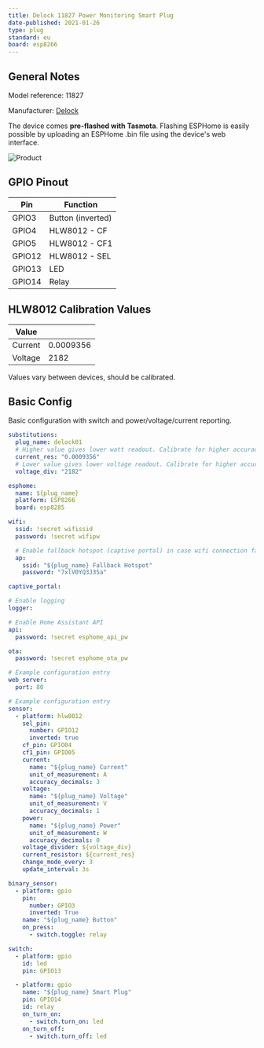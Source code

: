 ```yaml
---
title: Delock 11827 Power Monitoring Smart Plug
date-published: 2021-01-26
type: plug
standard: eu
board: esp8266
---
```


## General Notes

Model reference: 11827

Manufacturer: [Delock](https://www.delock.de/produkte/G_11827/merkmale.html)

The device comes **pre-flashed with Tasmota**.
Flashing ESPHome is easily possible by uploading an ESPHome .bin file using the device's web interface.

![Product](./Delock-11827-Power-Monitoring-Smart-Plug-Box.jpg "Product Image Box")

## GPIO Pinout

| Pin    | Function          |
| ------ | ----------------- |
| GPIO3  | Button (inverted) |
| GPIO4  | HLW8012 - CF      |
| GPIO5  | HLW8012 - CF1     |
| GPIO12 | HLW8012 - SEL     |
| GPIO13 | LED               |
| GPIO14 | Relay             |

## HLW8012 Calibration Values

| Value   |           |
| ------- | --------- |
| Current | 0.0009356 |
| Voltage | 2182      |

Values vary between devices, should be calibrated.

## Basic Config

Basic configuration with switch and power/voltage/current reporting.

```yaml
substitutions:
  plug_name: delock01
  # Higher value gives lower watt readout. Calibrate for higher accuracy.
  current_res: "0.0009356"
  # Lower value gives lower voltage readout. Calibrate for higher accuracy.
  voltage_div: "2182"

esphome:
  name: ${plug_name}
  platform: ESP8266
  board: esp8285

wifi:
  ssid: !secret wifissid
  password: !secret wifipw

  # Enable fallback hotspot (captive portal) in case wifi connection fails
  ap:
    ssid: "${plug_name} Fallback Hotspot"
    password: "7xlV0YQ3J35a"

captive_portal:

# Enable logging
logger:

# Enable Home Assistant API
api:
  password: !secret esphome_api_pw

ota:
  password: !secret esphome_ota_pw

# Example configuration entry
web_server:
  port: 80

# Example configuration entry
sensor:
  - platform: hlw8012
    sel_pin:
      number: GPIO12
      inverted: true
    cf_pin: GPIO04
    cf1_pin: GPIO05
    current:
      name: "${plug_name} Current"
      unit_of_measurement: A
      accuracy_decimals: 3
    voltage:
      name: "${plug_name} Voltage"
      unit_of_measurement: V
      accuracy_decimals: 1
    power:
      name: "${plug_name} Power"
      unit_of_measurement: W
      accuracy_decimals: 0
    voltage_divider: ${voltage_div}
    current_resistor: ${current_res}
    change_mode_every: 3
    update_interval: 3s

binary_sensor:
  - platform: gpio
    pin:
      number: GPIO3
      inverted: True
    name: "${plug_name} Button"
    on_press:
      - switch.toggle: relay

switch:
  - platform: gpio
    id: led
    pin: GPIO13

  - platform: gpio
    name: "${plug_name} Smart Plug"
    pin: GPIO14
    id: relay
    on_turn_on:
      - switch.turn_on: led
    on_turn_off:
      - switch.turn_off: led
```
